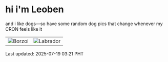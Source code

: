 # hi i'm Leoben

and i like dogs—so have some random dog pics that change whenever my CRON feels like it

|  |  |
|--------|----------|
| ![Borzoi](https://random-dog-vercel.vercel.app/api/random-borzoi?v=1752866489) | ![Labrador](https://random-dog-vercel.vercel.app/api/random-labrador?v=1752866489) |

Last updated: 2025-07-19 03:21 PHT
